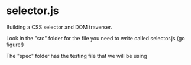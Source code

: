selector.js
===========

Building a CSS selector and DOM traverser.

Look in the "src" folder for the file you need to write called selector.js (go figure!)

The "spec" folder has the testing file that we will be using
